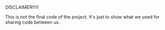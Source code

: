 DISCLAIMER!!!!!

This is not the final code of the project. It's just to show what we used for sharing code between us.
